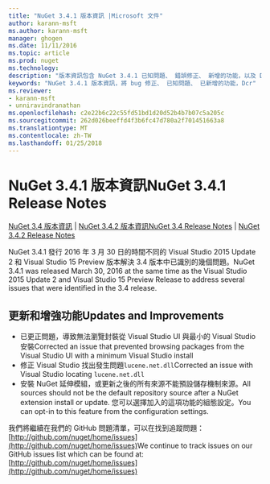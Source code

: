 ```yaml
---
title: "NuGet 3.4.1 版本資訊 |Microsoft 文件"
author: karann-msft
ms.author: karann-msft
manager: ghogen
ms.date: 11/11/2016
ms.topic: article
ms.prod: nuget
ms.technology: 
description: "版本資訊包含 NuGet 3.4.1 已知問題、 錯誤修正、 新增的功能，以及 Dcr。"
keywords: "NuGet 3.4.1 版本資訊，將 bug 修正、 已知問題、 已新增的功能，Dcr"
ms.reviewer:
- karann-msft
- unniravindranathan
ms.openlocfilehash: c2e22b6c22c55fd51bd1d20d52b4b7b07c5a205c
ms.sourcegitcommit: 262d026beeffd4f3b6fc47d780a2f701451663a8
ms.translationtype: MT
ms.contentlocale: zh-TW
ms.lasthandoff: 01/25/2018
---
```

# <a name="nuget-341-release-notes"></a><span data-ttu-id="443e9-104">NuGet 3.4.1 版本資訊</span><span class="sxs-lookup"><span data-stu-id="443e9-104">NuGet 3.4.1 Release Notes</span></span>

<span data-ttu-id="443e9-105">[NuGet 3.4 版本資訊](../release-notes/nuget-3.4.md) | [NuGet 3.4.2 版本資訊](../release-notes/nuget-3.4.2.md)</span><span class="sxs-lookup"><span data-stu-id="443e9-105">[NuGet 3.4 Release Notes](../release-notes/nuget-3.4.md) | [NuGet 3.4.2 Release Notes](../release-notes/nuget-3.4.2.md)</span></span>

<span data-ttu-id="443e9-106">NuGet 3.4.1 發行 2016 年 3 月 30 日的時間不同的 Visual Studio 2015 Update 2 和 Visual Studio 15 Preview 版本解決 3.4 版本中已識別的幾個問題。</span><span class="sxs-lookup"><span data-stu-id="443e9-106">NuGet 3.4.1 was released March 30, 2016 at the same time as the Visual Studio 2015 Update 2 and Visual Studio 15 Preview Release to address several issues that were identified in the 3.4 release.</span></span>

## <a name="updates-and-improvements"></a><span data-ttu-id="443e9-107">更新和增強功能</span><span class="sxs-lookup"><span data-stu-id="443e9-107">Updates and Improvements</span></span>

* <span data-ttu-id="443e9-108">已更正問題，導致無法瀏覽封裝從 Visual Studio UI 與最小的 Visual Studio 安裝</span><span class="sxs-lookup"><span data-stu-id="443e9-108">Corrected an issue that prevented browsing packages from the Visual Studio UI with a minimum Visual Studio install</span></span>
* <span data-ttu-id="443e9-109">修正 Visual Studio 找出發生問題`lucene.net.dll`</span><span class="sxs-lookup"><span data-stu-id="443e9-109">Corrected an issue with Visual Studio locating `lucene.net.dll`</span></span>
* <span data-ttu-id="443e9-110">安裝 NuGet 延伸模組，或更新之後的所有來源不能預設儲存機制來源。</span><span class="sxs-lookup"><span data-stu-id="443e9-110">All sources should not be the default repository source after a NuGet extension install or update.</span></span>  <span data-ttu-id="443e9-111">您可以選擇加入的這項功能的組態設定。</span><span class="sxs-lookup"><span data-stu-id="443e9-111">You can opt-in to this feature from the configuration settings.</span></span>

<span data-ttu-id="443e9-112">我們將繼續在我們的 GitHub 問題清單，可以在找到追蹤問題： [http://github.com/nuget/home/issues](http://github.com/nuget/home/issues)</span><span class="sxs-lookup"><span data-stu-id="443e9-112">We continue to track issues on our GitHub issues list which can be found at: [http://github.com/nuget/home/issues](http://github.com/nuget/home/issues)</span></span>